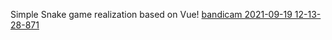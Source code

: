 Simple Snake game realization based on Vue!
[bandicam 2021-09-19 12-13-28-871](https://user-images.githubusercontent.com/24423216/133913236-4e67843c-4586-4579-b3b0-e7ecabd424ad.gif)
